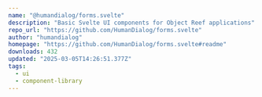 ```yaml
---
name: "@humandialog/forms.svelte"
description: "Basic Svelte UI components for Object Reef applications"
repo_url: "https://github.com/HumanDialog/forms.svelte"
author: "humandialog"
homepage: "https://github.com/HumanDialog/forms.svelte#readme"
downloads: 432
updated: "2025-03-05T14:26:51.377Z"
tags: 
  - ui
  - component-library
---
```

